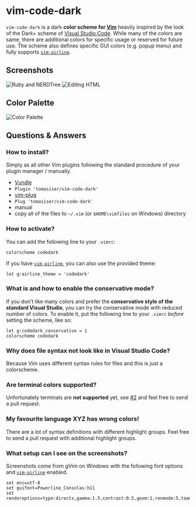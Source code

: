 # vim-code-dark
`vim-code-dark` is a dark **color scheme for [Vim](http://www.vim.org/)** heavily inspired by the look of the Dark+ scheme of [Visual Studio Code](https://code.visualstudio.com/). While many of the colors are same, there are additional colors for specific usage or reserved for future use. The scheme also defines specific GUI colors (e.g. popup menu) and fully supports [`vim-airline`](https://github.com/vim-airline/vim-airline).

## Screenshots

![Ruby and NERDTree](https://cloud.githubusercontent.com/assets/10374559/23333137/b86efaa0-fb86-11e6-8c06-813f81c1f9bb.png)
![Editing HTML](https://cloud.githubusercontent.com/assets/10374559/23333136/b86b472a-fb86-11e6-8147-da61bc29e8b5.png)

## Color Palette

![Color Palette](https://cloud.githubusercontent.com/assets/10374559/23146186/d005f732-f7d4-11e6-89fe-c27b0347702e.png)

## Questions & Answers

### How to install?
Simply as all other Vim plugins following the standard procedure of your plugin manager / manually.
*  [Vundle](https://github.com/gmarik/vundle)
  *  `Plugin 'tomasiser/vim-code-dark'`
*  [vim-plug](https://github.com/junegunn/vim-plug)
  *  `Plug 'tomasiser/vim-code-dark'`
*  manual
  *  copy all of the files to `~/.vim` (or `$HOME\vimfiles` on Windows) directory

### How to activate?
You can add the following line to your `.vimrc`:

```
colorscheme codedark
```

If you have [`vim-airline`](https://github.com/vim-airline/vim-airline), you can also use the provided theme:

```
let g:airline_theme = 'codedark'
```

### What is and how to enable the conservative mode?
If you don't like many colors and prefer the **conservative style of the standard Visual Studio**, you can try the conservative mode with reduced number of colors. To enable it, put the following line to your `.vimrc` *before* setting the scheme, like so:

```
let g:codedark_conservative = 1
colorscheme codedark
```

### Why does file syntax not look like in Visual Studio Code?
Because Vim uses different syntax rules for files and this is just a colorscheme.

### Are terminal colors supported?
Unfortunately terminals are **not supported** yet, see [#2](https://github.com/tomasiser/vim-code-dark/issues/2) and feel free to send a pull request.

### My favourite language XYZ has wrong colors!
There are a lot of syntax definitions with different highlight groups. Feel free to send a pull request with additional highlight groups.

### What setup can I see on the screenshots?
Screenshots come from gVim on Windows with the following font options and [`vim-airline`](https://github.com/vim-airline/vim-airline) enabled.

```
set enc=utf-8
set guifont=Powerline_Consolas:h11
set renderoptions=type:directx,gamma:1.5,contrast:0.5,geom:1,renmode:5,taamode:1,level:0.5
```

